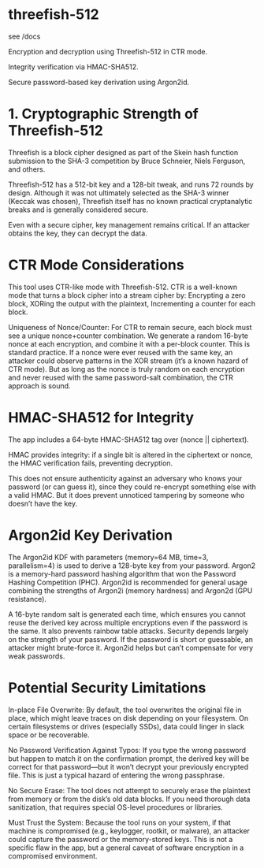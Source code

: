 # threefish-512


see /docs


Encryption and decryption using Threefish-512 in CTR mode.

Integrity verification via HMAC-SHA512.

Secure password-based key derivation using Argon2id.

# 1. Cryptographic Strength of Threefish-512
Threefish is a block cipher designed as part of the Skein hash function submission to the SHA-3 competition by Bruce Schneier, Niels Ferguson, and others.

Threefish-512 has a 512-bit key and a 128-bit tweak, and runs 72 rounds by design. Although it was not ultimately selected as the SHA-3 winner (Keccak was chosen), Threefish itself has no known practical cryptanalytic breaks and is generally considered secure.

Even with a secure cipher, key management remains critical. If an attacker obtains the key, they can decrypt the data.

 # CTR Mode Considerations
This tool uses CTR-like mode with Threefish-512. CTR is a well-known mode that turns a block cipher into a stream cipher by:
Encrypting a zero block,
XORing the output with the plaintext,
Incrementing a counter for each block.

Uniqueness of Nonce/Counter: For CTR to remain secure, each block must see a unique nonce+counter combination. We generate a random 16-byte nonce at each encryption, and combine it with a per-block counter. This is standard practice. If a nonce were ever reused with the same key, an attacker could observe patterns in the XOR stream (it’s a known hazard of CTR mode). But as long as the nonce is truly random on each encryption and never reused with the same password-salt combination, the CTR approach is sound.

# HMAC-SHA512 for Integrity
The app includes a 64-byte HMAC-SHA512 tag over (nonce || ciphertext).

HMAC provides integrity: if a single bit is altered in the ciphertext or nonce, the HMAC verification fails, preventing decryption.

This does not ensure authenticity against an adversary who knows your password (or can guess it), since they could re-encrypt something else with a valid HMAC. But it does prevent unnoticed tampering by someone who doesn’t have the key.


# Argon2id Key Derivation
The Argon2id KDF with parameters (memory=64 MB, time=3, parallelism=4) is used to derive a 128-byte key from your password.
Argon2 is a memory-hard password hashing algorithm that won the Password Hashing Competition (PHC). Argon2id is recommended for general usage combining the strengths of Argon2i (memory hardness) and Argon2d (GPU resistance).

A 16-byte random salt is generated each time, which ensures you cannot reuse the derived key across multiple encryptions even if the password is the same. It also prevents rainbow table attacks.
Security depends largely on the strength of your password. If the password is short or guessable, an attacker might brute-force it. Argon2id helps but can’t compensate for very weak passwords.


# Potential Security Limitations
In-place File Overwrite: By default, the tool overwrites the original file in place, which might leave traces on disk depending on your filesystem. On certain filesystems or drives (especially SSDs), data could linger in slack space or be recoverable.

No Password Verification Against Typos: If you type the wrong password but happen to match it on the confirmation prompt, the derived key will be correct for that password—but it won’t decrypt your previously encrypted file. This is just a typical hazard of entering the wrong passphrase.

No Secure Erase: The tool does not attempt to securely erase the plaintext from memory or from the disk’s old data blocks. If you need thorough data sanitization, that requires special OS-level procedures or libraries.

Must Trust the System: Because the tool runs on your system, if that machine is compromised (e.g., keylogger, rootkit, or malware), an attacker could capture the password or the memory-stored keys. This is not a specific flaw in the app, but a general caveat of software encryption in a compromised environment.






